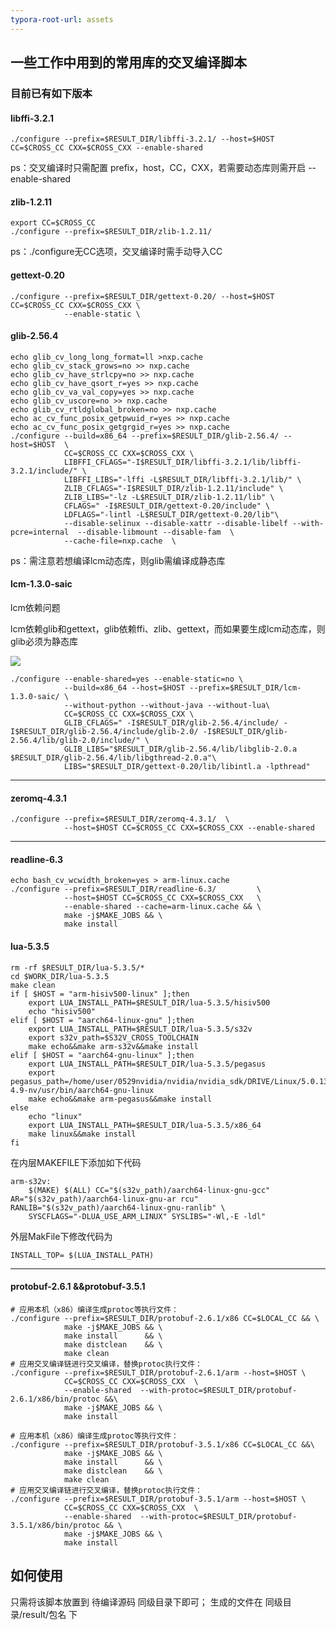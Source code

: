 ```yaml
---
typora-root-url: assets
---
```


## 一些工作中用到的常用库的交叉编译脚本
### 目前已有如下版本


#### libffi-3.2.1    

```shell
./configure --prefix=$RESULT_DIR/libffi-3.2.1/ --host=$HOST CC=$CROSS_CC CXX=$CROSS_CXX --enable-shared
```

ps：交叉编译时只需配置 prefix，host，CC，CXX，若需要动态库则需开启 --enable-shared

#### zlib-1.2.11

```shell
export CC=$CROSS_CC 
./configure --prefix=$RESULT_DIR/zlib-1.2.11/ 
```

ps：./configure无CC选项，交叉编译时需手动导入CC

#### gettext-0.20

```shell
./configure --prefix=$RESULT_DIR/gettext-0.20/ --host=$HOST  CC=$CROSS_CC CXX=$CROSS_CXX \
            --enable-static \
```

#### glib-2.56.4     

```shell
echo glib_cv_long_long_format=ll >nxp.cache
echo glib_cv_stack_grows=no >> nxp.cache
echo glib_cv_have_strlcpy=no >> nxp.cache
echo glib_cv_have_qsort_r=yes >> nxp.cache
echo glib_cv_va_val_copy=yes >> nxp.cache
echo glib_cv_uscore=no >> nxp.cache
echo glib_cv_rtldglobal_broken=no >> nxp.cache
echo ac_cv_func_posix_getpwuid_r=yes >> nxp.cache
echo ac_cv_func_posix_getgrgid_r=yes >> nxp.cache
./configure --build=x86_64 --prefix=$RESULT_DIR/glib-2.56.4/ --host=$HOST  \
            CC=$CROSS_CC CXX=$CROSS_CXX \
            LIBFFI_CFLAGS="-I$RESULT_DIR/libffi-3.2.1/lib/libffi-3.2.1/include/" \
            LIBFFI_LIBS="-lffi -L$RESULT_DIR/libffi-3.2.1/lib/" \
            ZLIB_CFLAGS="-I$RESULT_DIR/zlib-1.2.11/include" \
            ZLIB_LIBS="-lz -L$RESULT_DIR/zlib-1.2.11/lib" \
            CFLAGS=" -I$RESULT_DIR/gettext-0.20/include" \
            LDFLAGS="-lintl -L$RESULT_DIR/gettext-0.20/lib"\
            --disable-selinux --disable-xattr --disable-libelf --with-pcre=internal  --disable-libmount --disable-fam  \
            --cache-file=nxp.cache  \
```

ps：需注意若想编译lcm动态库，则glib需编译成静态库

#### lcm-1.3.0-saic  

lcm依赖问题

lcm依赖glib和gettext，glib依赖ffi、zlib、gettext，而如果要生成lcm动态库，则glib必须为静态库

![](/readme/LCM依赖关系图.jpg)

```shell
./configure --enable-shared=yes --enable-static=no \
            --build=x86_64 --host=$HOST --prefix=$RESULT_DIR/lcm-1.3.0-saic/ \
            --without-python --without-java --without-lua\
            CC=$CROSS_CC CXX=$CROSS_CXX \
            GLIB_CFLAGS=" -I$RESULT_DIR/glib-2.56.4/include/ -I$RESULT_DIR/glib-2.56.4/include/glib-2.0/ -I$RESULT_DIR/glib-2.56.4/lib/glib-2.0/include/" \
            GLIB_LIBS="$RESULT_DIR/glib-2.56.4/lib/libglib-2.0.a $RESULT_DIR/glib-2.56.4/lib/libgthread-2.0.a"\
            LIBS="$RESULT_DIR/gettext-0.20/lib/libintl.a -lpthread"
```

-----------------------------



#### zeromq-4.3.1

```shell
./configure --prefix=$RESULT_DIR/zeromq-4.3.1/  \
            --host=$HOST CC=$CROSS_CC CXX=$CROSS_CXX --enable-shared
```

--------------------



#### readline-6.3    

```shell
echo bash_cv_wcwidth_broken=yes > arm-linux.cache
./configure --prefix=$RESULT_DIR/readline-6.3/         \
            --host=$HOST CC=$CROSS_CC CXX=$CROSS_CXX   \
            --enable-shared --cache=arm-linux.cache && \
            make -j$MAKE_JOBS && \
            make install
```

#### lua-5.3.5       

```shell
rm -rf $RESULT_DIR/lua-5.3.5/*
cd $WORK_DIR/lua-5.3.5
make clean
if [ $HOST = "arm-hisiv500-linux" ];then
    export LUA_INSTALL_PATH=$RESULT_DIR/lua-5.3.5/hisiv500
    echo "hisiv500"
elif [ $HOST = "aarch64-linux-gnu" ];then
    export LUA_INSTALL_PATH=$RESULT_DIR/lua-5.3.5/s32v
    export s32v_path=$S32V_CROSS_TOOLCHAIN
    make echo&&make arm-s32v&&make install 
elif [ $HOST = "aarch64-gnu-linux" ];then
    export LUA_INSTALL_PATH=$RESULT_DIR/lua-5.3.5/pegasus
    export pegasus_path=/home/user/0529nvidia/nvidia/nvidia_sdk/DRIVE/Linux/5.0.13.2/SW/DriveSDK/toolchains/tegra-4.9-nv/usr/bin/aarch64-gnu-linux
    make echo&&make arm-pegasus&&make install 
else
    echo "linux"
    export LUA_INSTALL_PATH=$RESULT_DIR/lua-5.3.5/x86_64
    make linux&&make install 
fi
```

在内层MAKEFILE下添加如下代码

```shell
arm-s32v:
	$(MAKE) $(ALL) CC="$(s32v_path)/aarch64-linux-gnu-gcc" AR="$(s32v_path)/aarch64-linux-gnu-ar rcu" RANLIB="$(s32v_path)/aarch64-linux-gnu-ranlib" \
    SYSCFLAGS="-DLUA_USE_ARM_LINUX" SYSLIBS="-Wl,-E -ldl"
```

外层MakFile下修改代码为

```shell
INSTALL_TOP= $(LUA_INSTALL_PATH)
```

-------------------



#### protobuf-2.6.1  &&protobuf-3.5.1  

```shell
# 应用本机（x86）编译生成protoc等执行文件：
./configure --prefix=$RESULT_DIR/protobuf-2.6.1/x86 CC=$LOCAL_CC && \
            make -j$MAKE_JOBS && \
            make install      && \
            make distclean    && \
            make clean
# 应用交叉编译链进行交叉编译，替换protoc执行文件：
./configure --prefix=$RESULT_DIR/protobuf-2.6.1/arm --host=$HOST \
            CC=$CROSS_CC CXX=$CROSS_CXX  \
            --enable-shared  --with-protoc=$RESULT_DIR/protobuf-2.6.1/x86/bin/protoc &&\
            make -j$MAKE_JOBS && \
            make install
```

```shell
# 应用本机（x86）编译生成protoc等执行文件：
./configure --prefix=$RESULT_DIR/protobuf-3.5.1/x86 CC=$LOCAL_CC &&\
            make -j$MAKE_JOBS && \
            make install      && \
            make distclean    && \
            make clean
# 应用交叉编译链进行交叉编译，替换protoc执行文件：
./configure --prefix=$RESULT_DIR/protobuf-3.5.1/arm --host=$HOST \
            CC=$CROSS_CC CXX=$CROSS_CXX  \
            --enable-shared  --with-protoc=$RESULT_DIR/protobuf-3.5.1/x86/bin/protoc && \
            make -j$MAKE_JOBS && \
            make install
```



## 如何使用
只需将该脚本放置到 待编译源码 同级目录下即可；
生成的文件在 同级目录/result/包名 下